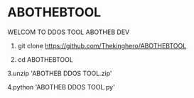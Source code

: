 # ABOTHEBTOOL
WELCOM TO DDOS TOOL ABOTHEB DEV

1. git clone https://github.com/Thekinghero/ABOTHEBTOOL

2. cd ABOTHEBTOOL

3.unzip 'ABOTHEB DDOS TOOL.zip'

4.python 'ABOTHEB DDOS TOOL.py'



